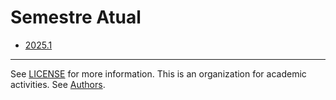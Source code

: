 
# Semestre Atual

   * [2025.1](./index.md)

----
  See [LICENSE](LICENSE) for more information.
  This is an organization for academic activities. See [Authors](AUTHORS).

